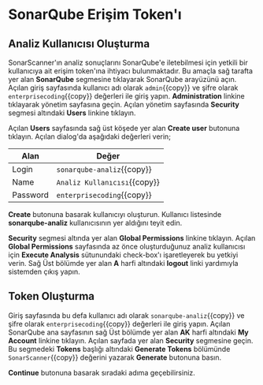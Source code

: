 # SonarQube Erişim Token'ı

## Analiz Kullanıcısı Oluşturma

SonarScanner'ın analiz sonuçlarını SonarQube'e iletebilmesi için yetkili bir kullanıcıya ait erişim token'ına ihtiyacı bulunmaktadır. Bu amaçla sağ tarafta yer alan **SonarQube** segmesine tıklayarak SonarQube arayüzünü açın. Açılan giriş sayfasında kullanıcı adı olarak `admin`{{copy}} ve şifre olarak `enterprisecoding`{{copy}} değerleri ile giriş yapın. **Administration** linkine tıklayarak yönetim sayfasına geçin. Açılan yönetim sayfasında **Security** segmesi altındaki **Users** linkine tıklayın.

Açılan **Users** sayfasında sağ üst köşede yer alan **Create user** butonuna tıklayın. Açılan dialog'da aşağıdaki değerleri verin;

| Alan        | Değer                        |
| ----------- | ---------------------------- |
| Login       | `sonarqube-analiz`{{copy}}   |
| Name        | `Analiz Kullanıcısı`{{copy}} |
| Password    | `enterprisecoding`{{copy}}   |


**Create** butonuna basarak kullanıcıyı oluşturun. Kullanıcı listesinde **sonarqube-analiz** kullanıcısının yer aldığını teyit edin.

**Security** segmesi altında yer alan **Global Permissions** linkine tıklayın. Açılan **Global Permissions** sayfasında az önce oluşturduğunuz analiz kullanıcısı için **Execute Analysis** sütunundaki check-box'ı işaretleyerek bu yetkiyi verin. Sağ Üst bölümde yer alan **A** harfi altındaki **logout** linki yardımıyla sistemden çıkış yapın.
## Token Oluşturma

Giriş sayfasında bu defa kullanıcı adı olarak `sonarqube-analiz`{{copy}} ve şifre olarak `enterprisecoding`{{copy}} değerleri ile giriş yapın. Açılan SonarQube ana sayfasının sağ Üst bölümde yer alan **AK** harfi altındaki **My Account** linkine tıklayın. Açılan sayfada yer alan **Security** segmesine geçin. Bu segmedeki **Tokens** başlığı altındaki **Generate Tokens** bölümünde `SonarScanner`{{copy}} değerini yazarak **Generate** butonuna basın.

**Continue** butonuna basarak sıradaki adıma geçebilirsiniz.